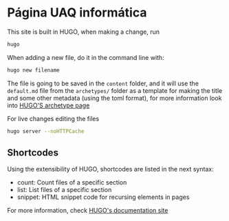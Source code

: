 # Página UAQ informática

This site is built in HUGO, when making a change, run

```sh
hugo
```

When adding a new file, do it in the command line with:

```sh
hugo new filename
```

The file is going to be saved in the `content` folder, and it will use the `default.md` file from the `archetypes/` folder as a template for making the title and some other metadata (using the toml format), for more information look into [HUGO'S archetype page](https://gohugo.io/content-management/archetypes/)

For live changes editing the files

```sh
hugo server --noHTTPCache
```

## Shortcodes

Using the extensibility of HUGO, shortcodes are listed in the next syntax:

- count: Count files of a specific section
- list: List files of a specific section
- snippet: HTML snippet code for recursing elements in pages

For more information, check [HUGO's documentation site](https://gohugo.io/documentation/)
